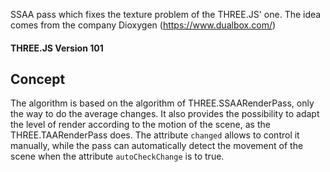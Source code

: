 SSAA pass which fixes the texture problem of the THREE.JS' one.
The idea comes from the company Dioxygen (<https://www.dualbox.com/>)

#### THREE.JS Version 101 ####

## Concept ##

The algorithm is based on the algorithm of THREE.SSAARenderPass, only the way to do the average changes.
It also provides the possibility to adapt the level of render according to the motion of the scene, as the THREE.TAARenderPass does. The attribute `changed` allows to control it manually, while the pass can automatically detect the movement of the scene when the attribute `autoCheckChange` is to true.

